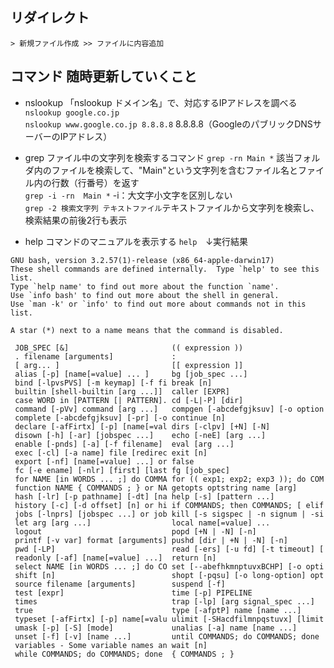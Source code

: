 ## リダイレクト
```> 新規ファイル作成 >> ファイルに内容追加``` 

## コマンド 随時更新していくこと
- nslookup 「nslookup ドメイン名」で、対応するIPアドレスを調べる  
```nslookup google.co.jp```  
```nslookup www.google.co.jp 8.8.8.8``` 8.8.8.8（GoogleのパブリックDNSサーバーのIPアドレス）

- grep ファイル中の文字列を検索するコマンド
```grep -rn Main *``` 該当フォルダ内のファイルを検索して、"Main"という文字列を含むファイル名とファイル内の行数（行番号）を返す  
```grep -i -rn  Main *``` -i：大文字小文字を区別しない  
```grep -2 検索文字列 テキストファイル```テキストファイルから文字列を検索し、検索結果の前後2行も表示

- help コマンドのマニュアルを表示する
```help```　↓実行結果  
```
GNU bash, version 3.2.57(1)-release (x86_64-apple-darwin17)
These shell commands are defined internally.  Type `help' to see this list.
Type `help name' to find out more about the function `name'.
Use `info bash' to find out more about the shell in general.
Use `man -k' or `info' to find out more about commands not in this list.

A star (*) next to a name means that the command is disabled.

 JOB_SPEC [&]                       (( expression ))
 . filename [arguments]             :
 [ arg... ]                         [[ expression ]]
 alias [-p] [name[=value] ... ]     bg [job_spec ...]
 bind [-lpvsPVS] [-m keymap] [-f fi break [n]
 builtin [shell-builtin [arg ...]]  caller [EXPR]
 case WORD in [PATTERN [| PATTERN]. cd [-L|-P] [dir]
 command [-pVv] command [arg ...]   compgen [-abcdefgjksuv] [-o option
 complete [-abcdefgjksuv] [-pr] [-o continue [n]
 declare [-afFirtx] [-p] [name[=val dirs [-clpv] [+N] [-N]
 disown [-h] [-ar] [jobspec ...]    echo [-neE] [arg ...]
 enable [-pnds] [-a] [-f filename]  eval [arg ...]
 exec [-cl] [-a name] file [redirec exit [n]
 export [-nf] [name[=value] ...] or false
 fc [-e ename] [-nlr] [first] [last fg [job_spec]
 for NAME [in WORDS ... ;] do COMMA for (( exp1; exp2; exp3 )); do COM
 function NAME { COMMANDS ; } or NA getopts optstring name [arg]
 hash [-lr] [-p pathname] [-dt] [na help [-s] [pattern ...]
 history [-c] [-d offset] [n] or hi if COMMANDS; then COMMANDS; [ elif
 jobs [-lnprs] [jobspec ...] or job kill [-s sigspec | -n signum | -si
 let arg [arg ...]                  local name[=value] ...
 logout                             popd [+N | -N] [-n]
 printf [-v var] format [arguments] pushd [dir | +N | -N] [-n]
 pwd [-LP]                          read [-ers] [-u fd] [-t timeout] [
 readonly [-af] [name[=value] ...]  return [n]
 select NAME [in WORDS ... ;] do CO set [--abefhkmnptuvxBCHP] [-o opti
 shift [n]                          shopt [-pqsu] [-o long-option] opt
 source filename [arguments]        suspend [-f]
 test [expr]                        time [-p] PIPELINE
 times                              trap [-lp] [arg signal_spec ...]
 true                               type [-afptP] name [name ...]
 typeset [-afFirtx] [-p] name[=valu ulimit [-SHacdfilmnpqstuvx] [limit
 umask [-p] [-S] [mode]             unalias [-a] name [name ...]
 unset [-f] [-v] [name ...]         until COMMANDS; do COMMANDS; done
 variables - Some variable names an wait [n]
 while COMMANDS; do COMMANDS; done  { COMMANDS ; }
 ```


